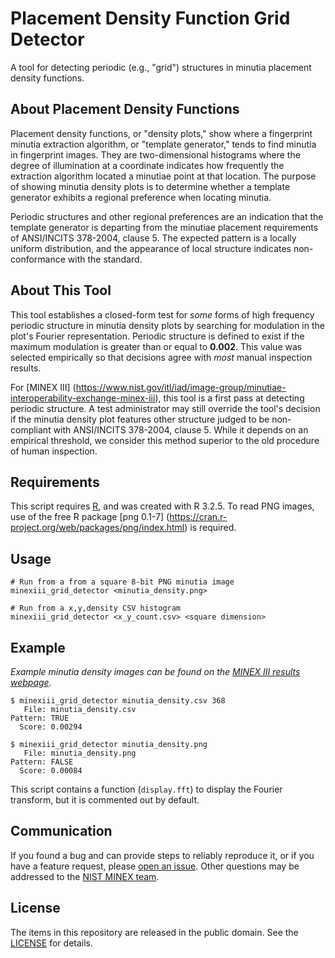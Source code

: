 Placement Density Function Grid Detector
========================================

A tool for detecting periodic (e.g., "grid") structures in minutia placement
density functions.

About Placement Density Functions
---------------------------------

Placement density functions, or "density plots," show where a fingerprint
minutia extraction algorithm, or "template generator," tends to find minutia in
fingerprint images. They are two-dimensional histograms where the degree of
illumination at a coordinate indicates how frequently the extraction algorithm
located a minutiae point at that location. The purpose of showing minutia
density plots is to determine whether a template generator exhibits a regional
preference when locating minutia.

Periodic structures and other regional preferences are an indication that the
template generator is departing from the minutiae placement requirements of
ANSI/INCITS 378-2004, clause 5. The expected pattern is a locally uniform
distribution, and the appearance of local structure indicates non-conformance
with the standard.

About This Tool
---------------

This tool establishes a closed-form test for *some* forms of high frequency
periodic structure in minutia density plots by searching for modulation in the
plot's Fourier representation. Periodic structure is defined to exist if the
maximum modulation is greater than or equal to **0.002**. This value was
selected empirically so that decisions agree with *most* manual inspection
results.

For [MINEX III]
(https://www.nist.gov/itl/iad/image-group/minutiae-interoperability-exchange-minex-iii),
this tool is a first pass at detecting periodic structure. A test administrator
may still override the tool's decision if the minutia density plot features
other structure judged to be non-compliant with ANSI/INCITS 378-2004, clause 5.
While it depends on an empirical threshold, we consider this method superior to
the old procedure of human inspection.

Requirements
------------

This script requires [R](https://www.r-project.org), and was created with R
3.2.5. To read PNG images, use of the free R package [png 0.1-7]
(https://cran.r-project.org/web/packages/png/index.html) is required.

Usage
-----

    # Run from a from a square 8-bit PNG minutia image
    minexiii_grid_detector <minutia_density.png>

    # Run from a x,y,density CSV histogram
    minexiii_grid_detector <x_y_count.csv> <square dimension>

Example
-------

*Example minutia density images can be found on the [MINEX III
results webpage](http://nigos.nist.gov:8080/evaluations/minexiii/density).*

    $ minexiii_grid_detector minutia_density.csv 368
       File: minutia_density.csv
    Pattern: TRUE
      Score: 0.00294

    $ minexiii_grid_detector minutia_density.png
       File: minutia_density.png
    Pattern: FALSE
      Score: 0.00084

This script contains a function (`display.fft`) to display the Fourier
transform, but it is commented out by default.

Communication
-------------

If you found a bug and can provide steps to reliably reproduce it, or if you
have a feature request, please
[open an issue](https://github.com/usnistgov/minex/issues). Other
questions may be addressed to the [NIST MINEX team](mailto:minex@nist.gov).

License
-------

The items in this repository are released in the public domain. See the
[LICENSE](https://github.com/usnistgov/minex/blob/master/LICENSE.md)
for details.
